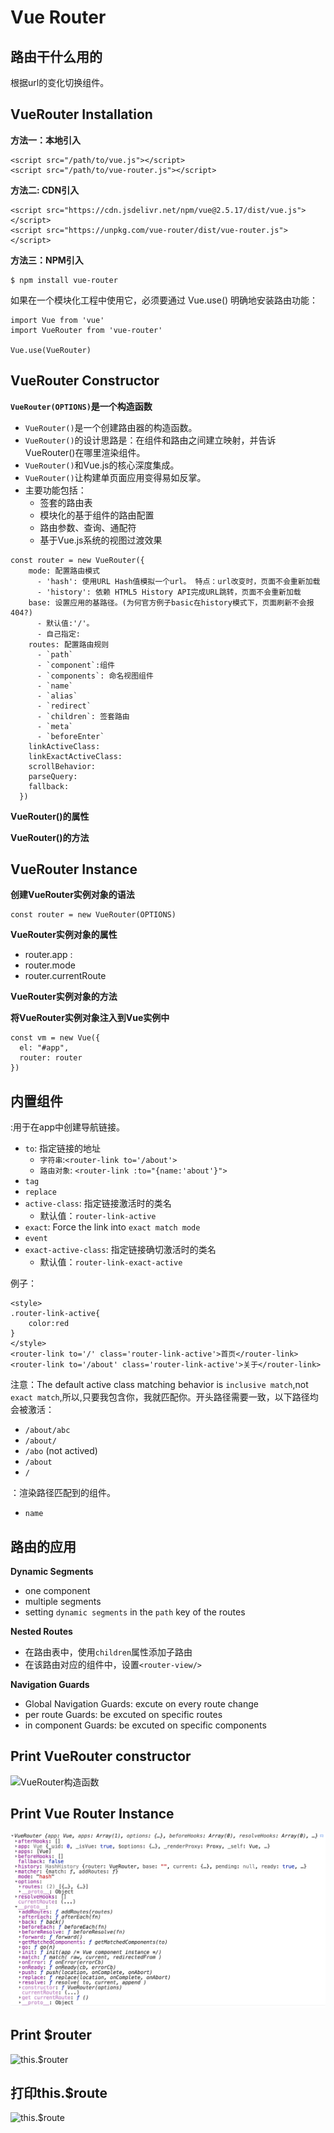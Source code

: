 # Vue Router

## 路由干什么用的
根据url的变化切换组件。

## VueRouter Installation

**方法一：本地引入**

```
<script src="/path/to/vue.js"></script>
<script src="/path/to/vue-router.js"></script>
```
**方法二: CDN引入**

```
<script src="https://cdn.jsdelivr.net/npm/vue@2.5.17/dist/vue.js"></script>
<script src="https://unpkg.com/vue-router/dist/vue-router.js"></script>
```

**方法三：NPM引入**
```
$ npm install vue-router

```
如果在一个模块化工程中使用它，必须要通过 Vue.use() 明确地安装路由功能：
```
import Vue from 'vue'
import VueRouter from 'vue-router'

Vue.use(VueRouter)
```


## VueRouter Constructor

**`VueRouter(OPTIONS)`是一个构造函数**

- `VueRouter()`是一个创建路由器的构造函数。
- `VueRouter()`的设计思路是：在组件和路由之间建立映射，并告诉VueRouter()在哪里渲染组件。
- `VueRouter()`和Vue.js的核心深度集成。
- `VueRouter()`让构建单页面应用变得易如反掌。
- 主要功能包括：
  - 签套的路由表
  - 模块化的基于组件的路由配置
  - 路由参数、查询、通配符
  - 基于Vue.js系统的视图过渡效果

```
const router = new VueRouter({
    mode: 配置路由模式
      - 'hash': 使用URL Hash值模拟一个url。 特点：url改变时，页面不会重新加载
      - 'history': 依赖 HTML5 History API完成URL跳转，页面不会重新加载
    base: 设置应用的基路径。(为何官方例子basic在history模式下，页面刷新不会报404?)
      - 默认值:'/'。
      - 自己指定:
    routes: 配置路由规则
      - `path`
      - `component`:组件
      - `components`: 命名视图组件
      - `name`
      - `alias`
      - `redirect`
      - `children`: 签套路由
      - `meta`
      - `beforeEnter`
    linkActiveClass:
    linkExactActiveClass:
    scrollBehavior:
    parseQuery:
    fallback:
  })
```
**VueRouter()的属性**

**VueRouter()的方法**


## VueRouter Instance

**创建VueRouter实例对象的语法**

```
const router = new VueRouter(OPTIONS)
```

**VueRouter实例对象的属性**
- router.app :
- router.mode
- router.currentRoute


**VueRouter实例对象的方法**



**将VueRouter实例对象注入到Vue实例中**

```
const vm = new Vue({
  el: "#app",
  router: router
})
```


## 内置组件

**<router-link>**:用于在app中创建导航链接。

- `to`: 指定链接的地址
  - `字符串`:`<router-link to='/about'>`
  - `路由对象`: `<router-link :to="{name:'about'}">`
- `tag`
- `replace`
- `active-class`: 指定链接激活时的类名
  - 默认值：`router-link-active`
- `exact`: Force the link into `exact match mode`
- `event`
- `exact-active-class`: 指定链接确切激活时的类名
  - 默认值：`router-link-exact-active`

例子：
```
<style>
.router-link-active{
    color:red
}
</style>
<router-link to='/' class='router-link-active'>首页</router-link>
<router-link to='/about' class='router-link-active'>关于</router-link>
```
注意：The default active class matching behavior is `inclusive match`,not `exact match`,所以,只要我包含你，我就匹配你。开头路径需要一致，以下路径均会被激活：
- `/about/abc`
- `/about/`
- `/abo` (not actived)
- `/about`
- `/`

**<router-view>**：渲染路径匹配到的组件。

- `name`


## 路由的应用

**Dynamic Segments**
- one component
- multiple segments
- setting `dynamic segments` in the `path` key of the routes

**Nested Routes**
- 在路由表中，使用`children`属性添加子路由
- 在该路由对应的组件中，设置`<router-view/>`


**Navigation Guards**
- Global Navigation Guards: excute on every route change
- per route Guards: be excuted on specific routes
- in component Guards: be excuted on specific components


## Print VueRouter constructor
![VueRouter构造函数](images/vuerouter-constructor.png)


## Print Vue Router Instance
![VueRouter构造函数的实例对象](images/vue-router-instance.png)

## Print $router

![this.$router](images/this-router-object.png)

## 打印this.$route

![this.$route](images/this-route-object.png)
